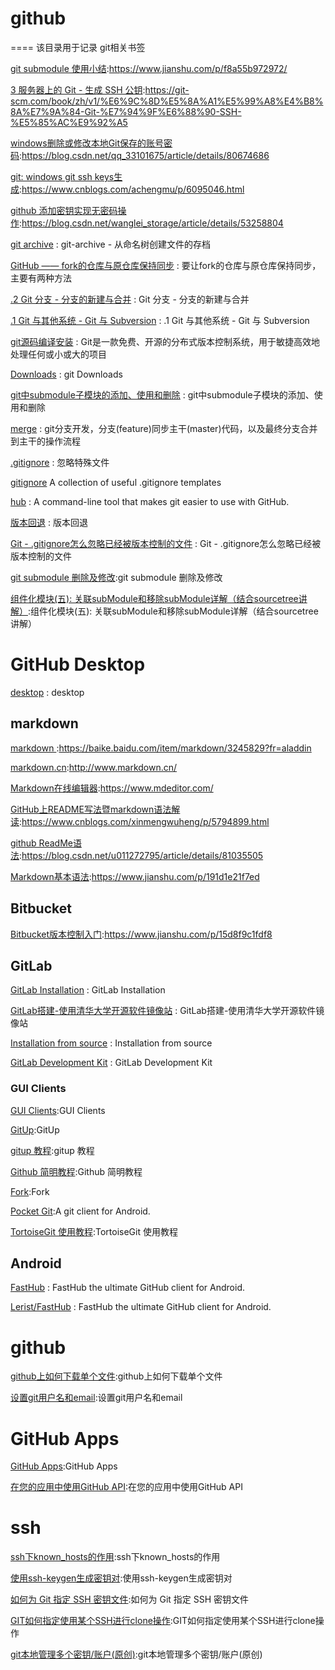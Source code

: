 # github
====
该目录用于记录 git相关书签

[git submodule 使用小结](https://www.jianshu.com/p/f8a55b972972/):https://www.jianshu.com/p/f8a55b972972/

[3 服务器上的 Git - 生成 SSH 公钥](https://git-scm.com/book/zh/v1/%E6%9C%8D%E5%8A%A1%E5%99%A8%E4%B8%8A%E7%9A%84-Git-%E7%94%9F%E6%88%90-SSH-%E5%85%AC%E9%92%A5):https://git-scm.com/book/zh/v1/%E6%9C%8D%E5%8A%A1%E5%99%A8%E4%B8%8A%E7%9A%84-Git-%E7%94%9F%E6%88%90-SSH-%E5%85%AC%E9%92%A5 

[windows删除或修改本地Git保存的账号密码](https://blog.csdn.net/qq_33101675/article/details/80674686):https://blog.csdn.net/qq_33101675/article/details/80674686

[git: windows git ssh keys生成](https://www.cnblogs.com/achengmu/p/6095046.html):https://www.cnblogs.com/achengmu/p/6095046.html

[github 添加密钥实现无密码操作](https://blog.csdn.net/wanglei_storage/article/details/53258804):https://blog.csdn.net/wanglei_storage/article/details/53258804

[git archive](https://cloud.tencent.com/developer/section/1138638) : git-archive - 从命名树创建文件的存档 

[GitHub —— fork的仓库与原仓库保持同步](https://blog.csdn.net/starter_____/article/details/79321962) : 要让fork的仓库与原仓库保持同步，主要有两种方法 

[.2 Git 分支 - 分支的新建与合并](https://git-scm.com/book/zh/v1/Git-%E5%88%86%E6%94%AF-%E5%88%86%E6%94%AF%E7%9A%84%E6%96%B0%E5%BB%BA%E4%B8%8E%E5%90%88%E5%B9%B6) : Git 分支 - 分支的新建与合并

[.1 Git 与其他系统 - Git 与 Subversion](https://git-scm.com/book/zh/v1/Git-%E4%B8%8E%E5%85%B6%E4%BB%96%E7%B3%BB%E7%BB%9F-Git-%E4%B8%8E-Subversion) : .1 Git 与其他系统 - Git 与 Subversion 

[git源码编译安装](https://www.jianshu.com/p/be7ee68a68a6) : Git是一款免费、开源的分布式版本控制系统，用于敏捷高效地处理任何或小或大的项目 

[Downloads](https://git-scm.com/downloads/) : git Downloads 

[git中submodule子模块的添加、使用和删除](https://blog.csdn.net/guotianqing/article/details/82391665) : git中submodule子模块的添加、使用和删除 

[merge](https://www.cnblogs.com/xinmengwuheng/p/7115549.html) : git分支开发，分支(feature)同步主干(master)代码，以及最终分支合并到主干的操作流程 

[.gitignore](https://www.liaoxuefeng.com/wiki/896043488029600/900004590234208) : 忽略特殊文件 

[gitignore](https://github.com/github/gitignore) A collection of useful .gitignore templates 

[hub](https://github.com/github/hub) : A command-line tool that makes git easier to use with GitHub.  

[版本回退](https://www.liaoxuefeng.com/wiki/896043488029600/897013573512192) : 版本回退 

[Git - .gitignore怎么忽略已经被版本控制的文件](https://www.cnblogs.com/yulinlewis/p/10236563.html) : Git - .gitignore怎么忽略已经被版本控制的文件 

[git submodule 删除及修改](https://www.cnblogs.com/qiyuexin/p/11266325.html):git submodule 删除及修改

[组件化模块(五): 关联subModule和移除subModule详解（结合sourcetree讲解）](https://www.jianshu.com/p/76edc3f26cfd):组件化模块(五): 关联subModule和移除subModule详解（结合sourcetree讲解）

# GitHub Desktop
[desktop](https://github.com/desktop/desktop) : desktop 

## markdown
[markdown ](https://baike.baidu.com/item/markdown/3245829?fr=aladdin):https://baike.baidu.com/item/markdown/3245829?fr=aladdin

[markdown.cn](http://www.markdown.cn/):http://www.markdown.cn/

[Markdown在线编辑器](https://www.mdeditor.com/):https://www.mdeditor.com/

[GitHub上README写法暨markdown语法解读](https://www.cnblogs.com/xinmengwuheng/p/5794899.html):https://www.cnblogs.com/xinmengwuheng/p/5794899.html

[github ReadMe语法](https://blog.csdn.net/u011272795/article/details/81035505):https://blog.csdn.net/u011272795/article/details/81035505

[Markdown基本语法](https://www.jianshu.com/p/191d1e21f7ed):https://www.jianshu.com/p/191d1e21f7ed

## Bitbucket
[Bitbucket版本控制入门](https://www.jianshu.com/p/15d8f9c1fdf8):https://www.jianshu.com/p/15d8f9c1fdf8


## GitLab
[GitLab Installation](https://about.gitlab.com/install/) : GitLab Installation 

[GitLab搭建-使用清华大学开源软件镜像站](https://blog.csdn.net/qq_25116591/article/details/61916634) : GitLab搭建-使用清华大学开源软件镜像站 

[Installation from source](https://docs.gitlab.com/ee/install/installation.html) : Installation from source

[GitLab Development Kit](https://gitlab.com/gitlab-org/gitlab-development-kit) : GitLab Development Kit 

### GUI Clients
[GUI Clients](https://git-scm.com/downloads/guis):GUI Clients

[GitUp](https://gitforwindows.org/):GitUp

[gitup 教程](https://www.jianshu.com/p/e3d644a656d0):gitup 教程

[Github 简明教程](https://www.runoob.com/w3cnote/git-guide.html):Github 简明教程

[Fork](https://git-fork.com/):Fork

[Pocket Git](http://pocketgit.com/):A git client for Android.

[TortoiseGit 使用教程](https://www.cnblogs.com/anayigeren/p/10177027.html):TortoiseGit 使用教程

## Android
[FastHub](https://github.com/k0shk0sh/FastHub) : FastHub the ultimate GitHub client for Android. 

[Lerist/FastHub](https://github.com/Lerist/FastHub) : FastHub the ultimate GitHub client for Android. 


# github

[github上如何下载单个文件](https://blog.csdn.net/u010801439/article/details/81478592):github上如何下载单个文件 

[设置git用户名和email](https://blog.csdn.net/web_note/article/details/80337440):设置git用户名和email



# GitHub Apps

[GitHub Apps](https://segmentfault.com/a/1190000019343851):GitHub Apps

[在您的应用中使用GitHub API](https://developer.github.com/apps/quickstart-guides/using-the-github-api-in-your-app/):在您的应用中使用GitHub API



# ssh

[ssh下known_hosts的作用](https://www.cnblogs.com/liuyanerfly/p/9668426.html):ssh下known_hosts的作用

[使用ssh-keygen生成密钥对](https://www.cnblogs.com/gaoBlog/p/11619917.html):使用ssh-keygen生成密钥对

[如何为 Git 指定 SSH 密钥文件](https://zhangnew.com/how-to-specify-an-ssh-key-file-with-the-git-command.html):如何为 Git 指定 SSH 密钥文件

[GIT如何指定使用某个SSH进行clone操作](https://www.jianshu.com/p/ea50640ff704):GIT如何指定使用某个SSH进行clone操作

[git本地管理多个密钥/账户(原创)](https://www.jianshu.com/p/301afa16f471):git本地管理多个密钥/账户(原创)





